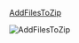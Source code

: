 [AddFilesToZip](assetlink://Packages/com.passivepicasso.thunderkit/Editor/Core/Pipelines/Jobs/AddFilesToZip.cs)



![AddFilesToZip](Packages/com.passivepicasso.thunderkit/Documentation/graphics/PipelineJobs/AddFilesToZip.png)